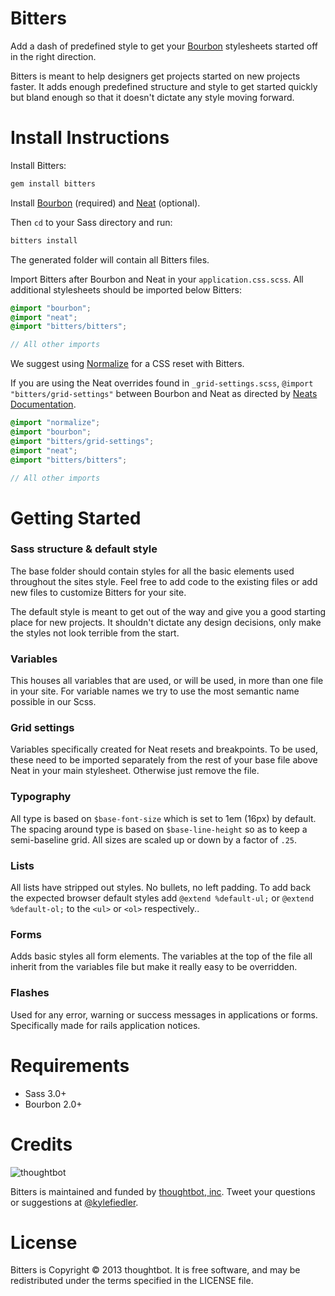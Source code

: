 Bitters
===
Add a dash of predefined style to get your [Bourbon](http://bourbon.io) stylesheets started off in the right direction.

Bitters is meant to help designers get projects started on new projects faster. It adds enough predefined structure and style to get started quickly but bland enough so that it doesn't dictate any style moving forward.

Install Instructions
===
Install Bitters:

```bash
gem install bitters
```

Install [Bourbon](https://github.com/thoughtbot/bourbon#install-for-rails-31) (required) and [Neat](https://github.com/thoughtbot/neat#install-instructions) (optional).

Then `cd` to your Sass directory and run:

```bash
bitters install
```

The generated folder will contain all Bitters files.

Import Bitters after Bourbon and Neat in your `application.css.scss`. All additional stylesheets should be imported below Bitters:

```scss
@import "bourbon";
@import "neat";
@import "bitters/bitters";

// All other imports
```

We suggest using [Normalize](http://necolas.github.io/normalize.css/) for a CSS reset with Bitters.

If you are using the Neat overrides found in `_grid-settings.scss`, `@import "bitters/grid-settings"` between Bourbon and Neat as directed by [Neats Documentation](https://github.com/thoughtbot/neat#getting-started).

```scss
@import "normalize";
@import "bourbon";
@import "bitters/grid-settings";
@import "neat";
@import "bitters/bitters";

// All other imports
```

Getting Started
===

### Sass structure & default style
The base folder should contain styles for all the basic elements used throughout the sites style. Feel free to add code to the existing files or add new files to customize Bitters for your site.

The default style is meant to get out of the way and give you a good starting place for new projects. It shouldn't dictate any design decisions, only make the styles not look terrible from the start.

### Variables
This houses all variables that are used, or will be used, in more than one file in your site. For variable names we try to use the most semantic name possible in our Scss.

### Grid settings
Variables specifically created for Neat resets and breakpoints. To be used, these need to be imported separately from the rest of your base file above Neat in your main stylesheet. Otherwise just remove the file.

### Typography
All type is based on `$base-font-size` which is set to 1em (16px) by default. The spacing around type is based on `$base-line-height` so as to keep a semi-baseline grid. All sizes are scaled up or down by a factor of `.25`.

### Lists
All lists have stripped out styles. No bullets, no left padding. To add back the expected browser default styles add `@extend %default-ul;` or `@extend %default-ol;` to the `<ul>` or `<ol>` respectively..

### Forms
Adds basic styles all form elements. The variables at the top of the file all inherit from the variables file but make it really easy to be overridden.

### Flashes
Used for any error, warning or success messages in applications or forms. Specifically made for rails application notices.

Requirements
===
- Sass 3.0+
- Bourbon 2.0+

Credits
===

![thoughtbot](http://thoughtbot.com/images/tm/logo.png)

Bitters is maintained and funded by [thoughtbot, inc](http://thoughtbot.com/community). Tweet your questions or suggestions at [@kylefiedler](https://twitter.com/kylefiedler).

License
===

Bitters is Copyright © 2013 thoughtbot. It is free software, and may be redistributed under the terms specified in the LICENSE file.
